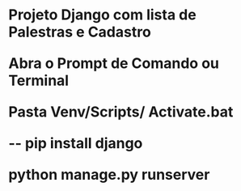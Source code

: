 <h1> Projeto Django com lista de Palestras e Cadastro

Abra o Prompt de Comando ou Terminal

Pasta Venv/Scripts/ Activate.bat

-- pip install django

python manage.py runserver

